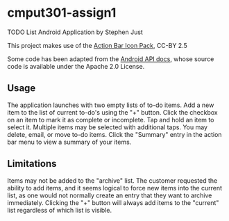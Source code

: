 cmput301-assign1
================

TODO List Android Application by Stephen Just

This project makes use of the [Action Bar Icon Pack](https://developer.android.com/design/downloads/index.html), CC-BY 2.5

Some code has been adapted from the [Android API docs](http://developer.android.com/guide/index.html),
whose source code is available under the Apache 2.0 License.

Usage
-----

The application launches with two empty lists of to-do items.
Add a new item to the list of current to-do's using the "+" button.
Click the checkbox on an item to mark it as complete or incomplete.
Tap and hold an item to select it. Multiple items may be selected with
additional taps. You may delete, email, or move to-do items.
Click the "Summary" entry in the action bar menu to view a summary of
your items.

Limitations
-----------

Items may not be added to the "archive" list. The customer requested
the ability to add items, and it seems logical to force new items into
the current list, as one would not normally create an entry that they
want to archive immediately. Clicking the "+" button will always add
items to the "current" list regardless of which list is visible.